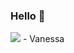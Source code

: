 ### Hello 👋

<img src="https://img.shields.io/badge/GitHub-100000?style=for-the-badge&logo=github&logoColor=white"/> - Vanessa
